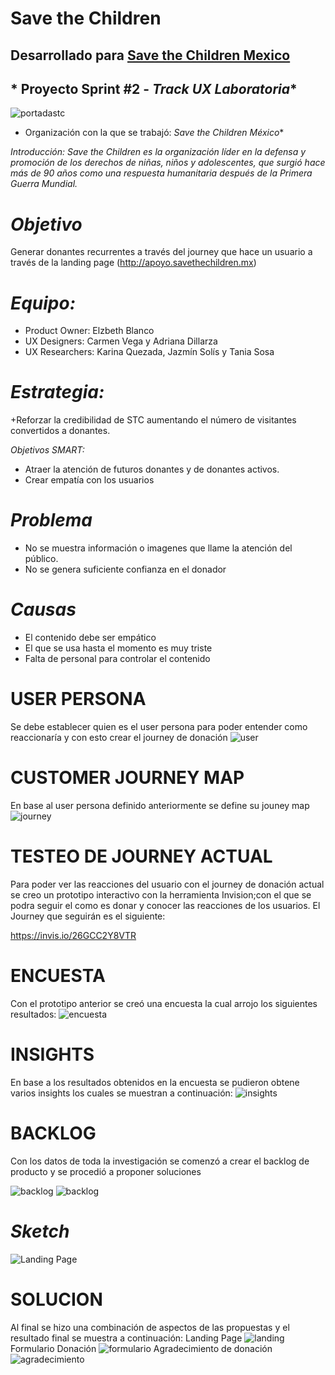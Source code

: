 # Save the Children
## Desarrollado para [Save the Children Mexico](https://www.savethechildren.mx/)

## * Proyecto Sprint #2 - *Track UX Laboratoria**

![portadastc](https://www.google.com.mx/search?q=save+the+children+logo&rlz=1C1TSNS_enMX721MX721&source=lnms&tbm=isch&sa=X&ved=0ahUKEwiLq5aH-8HaAhUDGKwKHanpBvkQ_AUICigB&biw=1366&bih=588#imgrc=yJKsoku-xrHoPM:)


* Organización con la que se trabajó: *Save the Children México**

*Introducción: Save the Children es la organización líder en la defensa y promoción de los derechos de niñas, niños y adolescentes, que surgió hace más de 90 años como una respuesta humanitaria después de la Primera Guerra Mundial.*

# *Objetivo*

Generar donantes recurrentes a través del journey que hace un usuario a través de la landing page (http://apoyo.savethechildren.mx)

# *Equipo:*

+ Product Owner: Elzbeth Blanco
+ UX Designers: Carmen Vega y Adriana Dillarza
+ UX Researchers: Karina Quezada, Jazmín Solís y Tania Sosa


# *Estrategia:*

+Reforzar la credibilidad de STC aumentando el número de visitantes convertidos a donantes.

*Objetivos SMART:*

+ Atraer la atención de futuros donantes y de donantes activos.
+ Crear empatía con los usuarios

# *Problema*

+ No se muestra información o imagenes que llame la atención del público.
+ No se genera suficiente confianza en el donador

# *Causas*

+ El contenido debe ser empático
+ El que se usa hasta el momento es muy triste
+ Falta de personal para controlar el contenido


# USER PERSONA

Se debe establecer quien es el user persona para poder entender como reaccionaría y con esto crear el journey de donación
![user](images/user.png)


# CUSTOMER JOURNEY MAP

En base al user persona definido anteriormente se define su jouney map
![journey](images/journey.png)


# TESTEO DE JOURNEY ACTUAL

Para poder ver las reacciones del usuario con el journey de donación actual se creo un prototipo interactivo con la herramienta Invision;con el que se podra seguir el como es donar y conocer las reacciones de los usuarios. El Journey que seguirán es el siguiente:

https://invis.io/26GCC2Y8VTR

# ENCUESTA

Con el prototipo anterior se creó una encuesta la cual arrojo los siguientes resultados:
![encuesta](images/encuesta.png)

# INSIGHTS

En base a los resultados obtenidos en la encuesta se pudieron obtene varios insights los cuales se muestran a continuación:
![insights](images/insights.png)

# BACKLOG

Con los datos de toda la investigación se comenzó a crear el backlog de producto y se procedió a proponer soluciones

![backlog](images/backlog1.png)
![backlog](images/backlog2.png)

# *Sketch*
![Landing Page](images/sketch.png)

# SOLUCION

Al final se hizo una combinación de aspectos de las propuestas y el resultado final se muestra a continuación:
Landing Page
![landing](images/landing.png)
Formulario Donación
![formulario](images/form.png)
Agradecimiento de donación
![agradecimiento](images/gracias.png)



